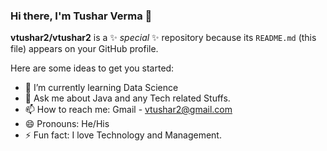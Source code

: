 ### Hi there, I'm Tushar Verma 👋

**vtushar2/vtushar2** is a ✨ _special_ ✨ repository because its `README.md` (this file) appears on your GitHub profile.

Here are some ideas to get you started:

- 🌱 I’m currently learning Data Science
- 💬 Ask me about Java and any Tech related Stuffs.
- 📫 How to reach me: Gmail - vtushar2@gmail.com
- 😄 Pronouns: He/His
- ⚡ Fun fact: I love Technology and Management.
